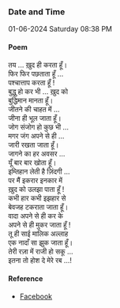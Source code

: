 ### Date and Time

01-06-2024 Saturday 08:38 PM

#### Poem

तय ... ख़ुद ही करता हूँ। <br />
फिर फिर पछताता हूँ ... <br />
पश्चात्ताप करता हूँ ! <br />
बुद्धु हो कर भी ... ख़ुद को <br />
बुद्धिमान मानता हूँ। <br />
जीतने की चाहत  में ... <br />
जीना ही भूल जाता हूँ। <br />
जोग संजोग हो कुछ भी ... <br />
मगर जंग अपने से ही ... <br />
जारी रखता जाता हूँ। <br />
जागने का हर अवसर ... <br />
यूँ बार बार खोता हूँ। <br />
इम्तिहान लेती है ज़िंदगी ... <br />
पर मैं इकरार इनकार में <br />
ख़ुद को उलझा पाता हूँ ! <br />
कभी हार कभी इझहार से <br />
बेवजह टकराता जाता हूँ। <br />
वादा अपने से ही कर के <br />
अपने से ही मुकर जाता हूँ ! <br />
तू ही साई मालिक अल्लाह <br />
एक नादाँ सा झुक जाता हूँ। <br />
तेरी रज़ा में राजी हो सकू ...  <br />
 इतना तो होश दे मेरे रब ...! <br />

#### Reference

* [Facebook](https://www.facebook.com/share/v/GTXZQexd4w6KCX4Q/)
